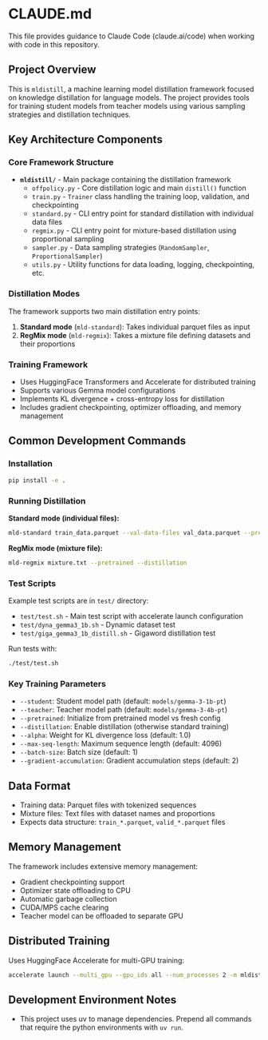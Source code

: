 # CLAUDE.md

This file provides guidance to Claude Code (claude.ai/code) when working with code in this repository.

## Project Overview

This is `mldistill`, a machine learning model distillation framework focused on knowledge distillation for language models. The project provides tools for training student models from teacher models using various sampling strategies and distillation techniques.

## Key Architecture Components

### Core Framework Structure
- **`mldistill/`** - Main package containing the distillation framework
  - `offpolicy.py` - Core distillation logic and main `distill()` function
  - `train.py` - `Trainer` class handling the training loop, validation, and checkpointing
  - `standard.py` - CLI entry point for standard distillation with individual data files
  - `regmix.py` - CLI entry point for mixture-based distillation using proportional sampling
  - `sampler.py` - Data sampling strategies (`RandomSampler`, `ProportionalSampler`)
  - `utils.py` - Utility functions for data loading, logging, checkpointing, etc.

### Distillation Modes
The framework supports two main distillation entry points:
1. **Standard mode** (`mld-standard`): Takes individual parquet files as input
2. **RegMix mode** (`mld-regmix`): Takes a mixture file defining datasets and their proportions

### Training Framework
- Uses HuggingFace Transformers and Accelerate for distributed training
- Supports various Gemma model configurations
- Implements KL divergence + cross-entropy loss for distillation
- Includes gradient checkpointing, optimizer offloading, and memory management

## Common Development Commands

### Installation
```bash
pip install -e .
```

### Running Distillation

**Standard mode (individual files):**
```bash
mld-standard train_data.parquet --val-data-files val_data.parquet --pretrained --distillation
```

**RegMix mode (mixture file):**
```bash
mld-regmix mixture.txt --pretrained --distillation
```

### Test Scripts
Example test scripts are in `test/` directory:
- `test/test.sh` - Main test script with accelerate launch configuration
- `test/dyna_gemma3_1b.sh` - Dynamic dataset test
- `test/giga_gemma3_1b_distill.sh` - Gigaword distillation test

Run tests with:
```bash
./test/test.sh
```

### Key Training Parameters
- `--student`: Student model path (default: `models/gemma-3-1b-pt`)
- `--teacher`: Teacher model path (default: `models/gemma-3-4b-pt`) 
- `--pretrained`: Initialize from pretrained model vs fresh config
- `--distillation`: Enable distillation (otherwise standard training)
- `--alpha`: Weight for KL divergence loss (default: 1.0)
- `--max-seq-length`: Maximum sequence length (default: 4096)
- `--batch-size`: Batch size (default: 1)
- `--gradient-accumulation`: Gradient accumulation steps (default: 2)

## Data Format
- Training data: Parquet files with tokenized sequences
- Mixture files: Text files with dataset names and proportions
- Expects data structure: `train_*.parquet`, `valid_*.parquet` files

## Memory Management
The framework includes extensive memory management:
- Gradient checkpointing support
- Optimizer state offloading to CPU
- Automatic garbage collection
- CUDA/MPS cache clearing
- Teacher model can be offloaded to separate GPU

## Distributed Training
Uses HuggingFace Accelerate for multi-GPU training:
```bash
accelerate launch --multi_gpu --gpu_ids all --num_processes 2 -m mldistill.standard [args]
```

## Development Environment Notes
- This project uses uv to manage dependencies. Prepend all commands that require the python environments with `uv run`.